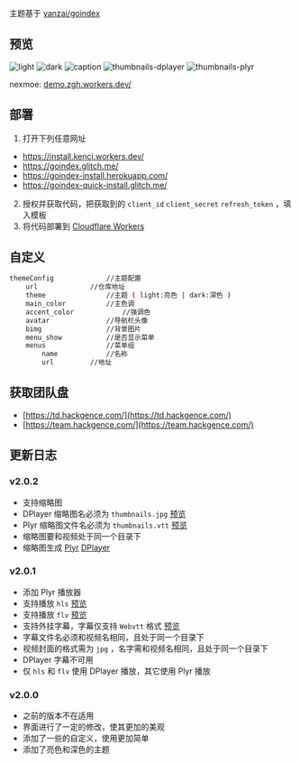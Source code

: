 <!-- # GoIndex-theme-nexmoe -->

主题基于 [yanzai/goindex](https://github.com/yanzai/goindex)


## 预览
![light](https://cdn.jsdelivr.net/gh/5MayRain/GoIndex-theme-nexmoe@2.0.2/screenshot/light.jpg)
![dark](https://cdn.jsdelivr.net/gh/5MayRain/GoIndex-theme-nexmoe@2.0.2/screenshot/dark.jpg)
![caption](https://cdn.jsdelivr.net/gh/5MayRain/GoIndex-theme-nexmoe@2.0.2/screenshot/caption.jpg)
![thumbnails-dplayer](https://cdn.jsdelivr.net/gh/5MayRain/GoIndex-theme-nexmoe@2.0.2/screenshot/thumbnails-dplayer.jpg)
![thumbnails-plyr](https://cdn.jsdelivr.net/gh/5MayRain/GoIndex-theme-nexmoe@2.0.2/screenshot/thumbnails-plyr.jpg)

nexmoe:  [demo.zgh.workers.dev/](https://demo.zgh.workers.dev/)

## 部署
1. 打开下列任意网址
- https://install.kenci.workers.dev/
- https://goindex.glitch.me/
- https://goindex-install.herokuapp.com/
- https://goindex-quick-install.glitch.me/
2. 授权并获取代码，把获取到的 `client_id` `client_secret` `refresh_token` ，填入模板
3. 将代码部署到 [Cloudflare Workers](https://www.cloudflare.com/)

## 自定义
```bash
themeConfig				//主题配置
	url				//仓库地址
	theme				//主题 ( light:亮色 | dark:深色 )
	main_color			//主色调
	accent_color			//强调色
	avatar				//导航栏头像
	bimg				//背景图片
	menu_show			//是否显示菜单
	menus				//菜单组
		name			//名称
		url			//地址
```

## 获取团队盘
- [https://td.hackgence.com/](https://td.hackgence.com/)
- [https://team.hackgence.com/](https://team.hackgence.com/)

## 更新日志

### v2.0.2
- 支持缩略图
- DPlayer 缩略图名必须为 `thumbnails.jpg` [预览](https://demo.zgh.workers.dev/1:/Video/Live/%E5%8D%97%E6%9D%A1%E7%88%B1%E4%B9%83%20-%20Only%20My%20Railgun/%E5%8D%97%E6%9D%A1%E7%88%B1%E4%B9%83%20-%20Only%20My%20Railgun.flv?a=view)
- Plyr 缩略图文件名必须为 `thumbnails.vtt` [预览](https://demo.zgh.workers.dev/1:/Video/Live/%E5%8D%97%E6%9D%A1%E7%88%B1%E4%B9%83%20-%20Only%20My%20Railgun/%E5%8D%97%E6%9D%A1%E7%88%B1%E4%B9%83%20-%20Only%20My%20Railgun.mp4?a=view)
- 缩略图要和视频处于同一个目录下
- 缩略图生成 [Plyr](https://github.com/radiantmediaplayer/rmp-create-vtt-thumbnails) [DPlayer](https://github.com/MoePlayer/DPlayer-thumbnails)

### v2.0.1
- 添加 Plyr 播放器
- 支持播放 `hls` [预览](https://demo.zgh.workers.dev/1:/Video/Live/LiSA%20-%20Rising%20Hope/LiSA%20-%20Rising%20Hope.m3u8?a=view)
- 支持播放 `flv` [预览](https://demo.zgh.workers.dev/1:/Video/Live/%E5%8D%97%E6%9D%A1%E7%88%B1%E4%B9%83%20-%20Only%20My%20Railgun/%E5%8D%97%E6%9D%A1%E7%88%B1%E4%B9%83%20-%20Only%20My%20Railgun.flv?a=view)
- 支持外挂字幕，字幕仅支持 `Webvtt` 格式 [预览](https://demo.zgh.workers.dev/1:/Video/Movie/%E9%A6%99%E6%B8%AF/%E6%91%A9%E7%99%BB%E4%BB%99%E5%B1%A5%E5%A5%87%E7%BC%98/%E6%91%A9%E7%99%BB%E4%BB%99%E5%B1%A5%E5%A5%87%E7%BC%98.mp4?a=view)
- 字幕文件名必须和视频名相同，且处于同一个目录下
- 视频封面的格式需为 `jpg` ，名字需和视频名相同，且处于同一个目录下
- DPlayer 字幕不可用
- 仅 `hls` 和 `flv` 使用 DPlayer 播放，其它使用 Plyr 播放 

### v2.0.0
- 之前的版本不在适用
- 界面进行了一定的修改，使其更加的美观
- 添加了一些的自定义，使用更加简单
- 添加了亮色和深色的主题


